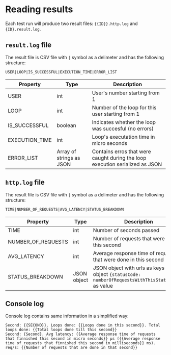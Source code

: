 # Reading results

Each test run will produce two result files: `{{ID}}.http.log` and `{ID}.result.log`.

## `result.log` file

The result file is CSV file with `|` symbol as a delimeter and has the following structure:

`USER|LOOP|IS_SUCCESSFUL|EXECUTION_TIME|ERROR_LIST`

|Property|Type|Description|
|---|---|---|
|USER|int|User's number starting from 1|
|LOOP|int|Number of the loop for this user starting from 1|
|IS_SUCCESSFUL|boolean|Indicates whether the loop was succesful (no errors)|
|EXECUTION_TIME|int|Loop's executation time in micro seconds|
|ERROR_LIST|Array of strings as JSON|Contains erros that were caught during the loop execution serialized as JSON|

## `http.log` file

The result file is CSV file with `|` symbol as a delimeter and has the following structure:

`TIME|NUMBER_OF_REQUESTS|AVG_LATENCY|STATUS_BREAKDOWN`

|Property|Type|Description|
|---|---|---|
|TIME|int|Number of seconds passed|
|NUMBER_OF_REQUESTS|int|Number of requests that were done in this second|
|AVG_LATENCY|int|Average response time of requests that were done in this second|
|STATUS_BREAKDOWN|JSON object|JSON object with urls as keys and object `{statusCode: numberOfRequestsWithThisStatusCode}` as value|

## Console log
Console log contains same information in a simplified way:

```
Second: {{SECOND}}. Loops done: {{Loops done in this second}}. Total loops done: {{Total loops done till this second}}
Second: {Second}. Avg latency: {{Average response time of requests that finnished this second in micro seconds}} μs ({{Average response time of requests that finnished this second in milliseconds}} ms). req/s: {{Number of requests that are done in that second}}
```